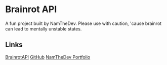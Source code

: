# Brainrot API

A fun project built by NamTheDev.
Please use with caution, 'cause brainrot can lead to mentally unstable states.

## Links

[BrainrotAPI](https://brainrot-api-c9w8.onrender.com/)
[GitHub](https://github.com/NamTheDev/brainrot-api)
[NamTheDev Portfolio](https://namthedev.github.io/profile/)